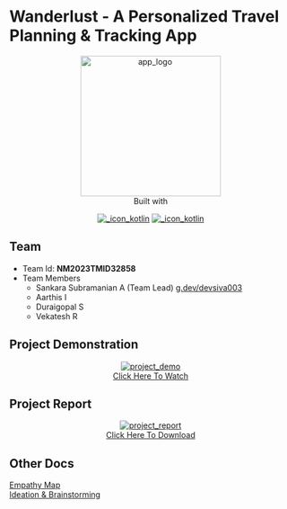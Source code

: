 # Wanderlust - A Personalized Travel Planning & Tracking App

<div align="center">
<a href="#" title="App Logo"><img src="https://cdn.jsdelivr.net/gh/devsiva003/NM-PBL-2023-AD-Wanderlust-Travel-Plan-App@main/public/images/travel_plan_logo.png" style="width:250px;height:250px" alt="app_logo" title="App Logo" /></a>
</div>

<div align="center">
<span>Built with</span>

[![_icon_kotlin](https://img.shields.io/badge/kotlin-E24462?style=for-the-badge&logo=kotlin&logoColor=ffffff "Kotlin")](#)
[![_icon_kotlin](https://img.shields.io/badge/jetpack_compose-092937?style=for-the-badge&logo=jetpack-compose&logoColor=ffffff "Kotlin")](#)
</div>

## Team

- Team Id: **NM2023TMID32858**
- Team Members
  - Sankara Subramanian A (Team Lead) [g.dev/devsiva003](https://g.dev/devsiva003)
  - Aarthis I
  - Duraigopal S
  - Vekatesh R

## Project Demonstration

<div align="center"><a href="https://drive.google.com/file/d/1-9KR5cm_pX3LjGDsFh9VZ8U8XQaRyLx-/preview" rel="noopener nofollow" target="_blank" title="Project Demo"><img src="https://cdn.jsdelivr.net/gh/devsiva003/NM-PBL-2023-AD-Wanderlust-Travel-Plan-App@main/public/images/proj-demo-thumbnail.png" alt="project_demo" title="Project Demo" /></a></div>

<div align="center"><a href="https://drive.google.com/file/d/1-9KR5cm_pX3LjGDsFh9VZ8U8XQaRyLx-/preview" rel="noopener nofollow" target="_blank" title="Project Report">Click Here To Watch</a></div>

## Project Report

<div align="center"><a href="https://drive.google.com/file/d/1JZbWwVQTXVJpKq04xGffZiDW3-xa__oD/preview" rel="noopener nofollow" target="_blank" title="Project Report"><img src="https://cdn.jsdelivr.net/gh/devsiva003/NM-PBL-2023-AD-Wanderlust-Travel-Plan-App@main/public/images/Report-front-cover.png" alt="project_report" title="Project Report" /></a></div>

<div align="center"><a href="https://drive.google.com/file/d/1JZbWwVQTXVJpKq04xGffZiDW3-xa__oD/preview" rel="noopener nofollow" target="_blank" title="Project Report">Click Here To Download</a></div>

## Other Docs

[Empathy Map](./docs/EmpathyMap_Wanderlust.pdf)<br>
[Ideation & Brainstorming](./docs/BrainStorming_Wanderlust.pdf)
